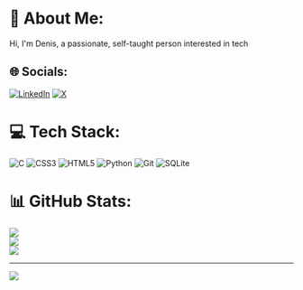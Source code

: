 # 💫 About Me:
Hi, I'm Denis, a passionate, self-taught person interested  in tech 


## 🌐 Socials:
[![LinkedIn](https://img.shields.io/badge/LinkedIn-%230077B5.svg?logo=linkedin&logoColor=white)](https://linkedin.com/in/linkedin.com/in/denis-podhorec-542625153) [![X](https://img.shields.io/badge/X-black.svg?logo=X&logoColor=white)](https://x.com/https://x.com/@DPodhorec) 

# 💻 Tech Stack:
![C](https://img.shields.io/badge/c-%2300599C.svg?style=for-the-badge&logo=c&logoColor=white) ![CSS3](https://img.shields.io/badge/css3-%231572B6.svg?style=for-the-badge&logo=css3&logoColor=white) ![HTML5](https://img.shields.io/badge/html5-%23E34F26.svg?style=for-the-badge&logo=html5&logoColor=white) ![Python](https://img.shields.io/badge/python-3670A0?style=for-the-badge&logo=python&logoColor=ffdd54) ![Git](https://img.shields.io/badge/git-%23F05033.svg?style=for-the-badge&logo=git&logoColor=white) ![SQLite](https://img.shields.io/badge/sqlite-%2307405e.svg?style=for-the-badge&logo=sqlite&logoColor=white) 
# 📊 GitHub Stats:
![](https://github-readme-stats.vercel.app/api?username=Dendop&theme=dark&hide_border=false&include_all_commits=false&count_private=false)<br/>
![](https://nirzak-streak-stats.vercel.app/?user=Dendop&theme=dark&hide_border=false)<br/>
![](https://github-readme-stats.vercel.app/api/top-langs/?username=Dendop&theme=dark&hide_border=false&include_all_commits=false&count_private=false&layout=compact)

---
[![](https://visitcount.itsvg.in/api?id=Dendop&icon=0&color=0)](https://visitcount.itsvg.in)

<!-- Proudly created with GPRM ( https://gprm.itsvg.in ) -->
